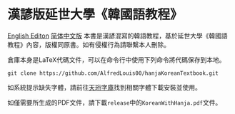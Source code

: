 # 漢諺版延世大學《韓國語教程》
[English Editon](README.md) [简体中文版](README-SC.md)
本書是漢諺混寫的韓語教程，基於延世大學《韓國語教程》內容，版權同原書。如有侵權行為請聯繫本人刪除。

倉庫本身是LaTeX代碼文件，可以在命令行中使用下列命令將代碼保存到本地。
```
git clone https://github.com/AlfredLouis00/hanjaKoreanTextbook.git
```
如系統提示缺失字體，請前往[天珩字庫](http://cheonhyeong.com/Traditional/download.html)找到相關字體下載安裝並使用。

如僅需要所生成的PDF文件，請下載`release`中的`KoreanWithHanja.pdf`文件。